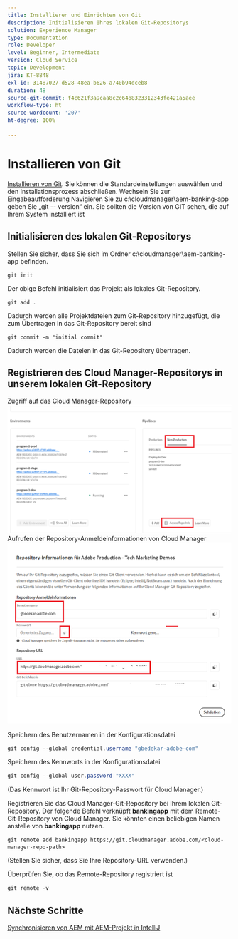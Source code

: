 ```yaml
---
title: Installieren und Einrichten von Git
description: Initialisieren Ihres lokalen Git-Repositorys
solution: Experience Manager
type: Documentation
role: Developer
level: Beginner, Intermediate
version: Cloud Service
topic: Development
jira: KT-8848
exl-id: 31487027-d528-48ea-b626-a740b94dceb8
duration: 48
source-git-commit: f4c621f3a9caa8c2c64b8323312343fe421a5aee
workflow-type: ht
source-wordcount: '207'
ht-degree: 100%

---
```


# Installieren von Git


[Installieren von Git](https://git-scm.com/downloads). Sie können die Standardeinstellungen auswählen und den Installationsprozess abschließen.
Wechseln Sie zur Eingabeaufforderung
Navigieren Sie zu c:\cloudmanager\aem-banking-app
geben Sie „git -- version“ ein. Sie sollten die Version von GIT sehen, die auf Ihrem System installiert ist

## Initialisieren des lokalen Git-Repositorys

Stellen Sie sicher, dass Sie sich im Ordner c:\cloudmanager\aem-banking-app befinden.

```
git init
```

Der obige Befehl initialisiert das Projekt als lokales Git-Repository.

```
git add .
```

Dadurch werden alle Projektdateien zum Git-Repository hinzugefügt, die zum Übertragen in das Git-Repository bereit sind

```
git commit -m "initial commit"
```

Dadurch werden die Dateien in das Git-Repository übertragen.



## Registrieren des Cloud Manager-Repositorys in unserem lokalen Git-Repository

Zugriff auf das Cloud Manager-Repository
![Zugriff auf die Repository-Informationen](assets/cloud-manager-repo.png)
Aufrufen der Repository-Anmeldeinformationen von Cloud Manager
![get-credentials](assets/cloud-manager-repo1.png)

Speichern des Benutzernamen in der Konfigurationsdatei

```java
git config --global credential.username "gbedekar-adobe-com"
```

Speichern des Kennworts in der Konfigurationsdatei

```java
git config --global user.password "XXXX"
```

(Das Kennwort ist Ihr Git-Repository-Passwort für Cloud Manager.)

Registrieren Sie das Cloud Manager-Git-Repository bei Ihrem lokalen Git-Repository. Der folgende Befehl verknüpft **bankingapp** mit dem Remote-Git-Repository von Cloud Manager. Sie könnten einen beliebigen Namen anstelle von **bankingapp** nutzen.


```shell
git remote add bankingapp https://git.cloudmanager.adobe.com/<cloud-manager-repo-path>
```

(Stellen Sie sicher, dass Sie Ihre Repository-URL verwenden.)

Überprüfen Sie, ob das Remote-Repository registriert ist

```java
git remote -v
```

## Nächste Schritte

[Synchronisieren von AEM mit AEM-Projekt in IntelliJ](./intellij-and-aem-sync.md)
